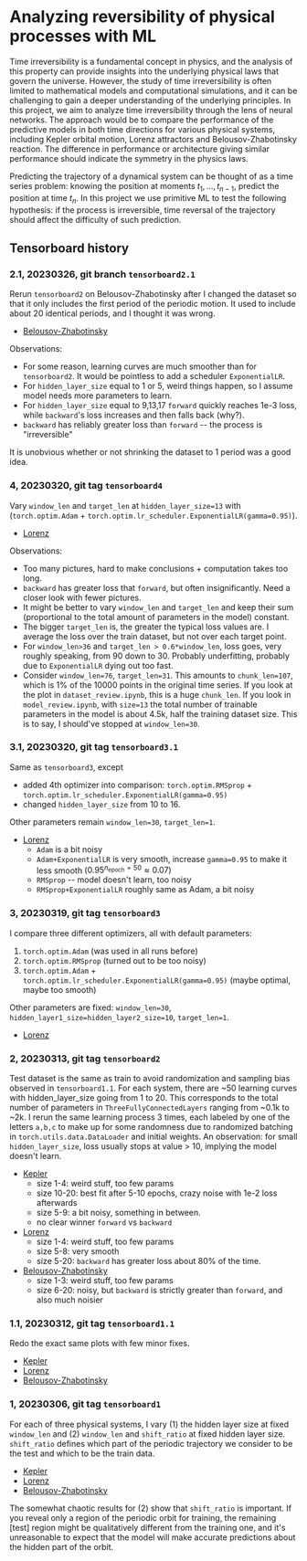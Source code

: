 # Analyzing reversibility of physical processes with ML

Time irreversibility is a fundamental concept in physics, and the analysis of this property can provide insights into the underlying physical laws that govern the universe.
However, the study of time irreversibility is often limited to mathematical models and computational simulations, and it can be challenging to gain a deeper understanding of the underlying principles.
In this project, we aim to analyze time irreversibility through the lens of neural networks.
The approach would be to compare the performance of the predictive models in both time directions for various physical systems, including Kepler orbital motion, Lorenz attractors and Belousov-Zhabotinsky reaction.
The difference in performance or architecture giving similar performance should indicate the symmetry in the physics laws.

Predicting the trajectory of a dynamical system can be thought of as a time series problem: knowing the position at moments $t_{1}, \ldots, t_{n-1}$, predict the position at time $t_n$.
In this project we use primitive ML to test the following hypothesis: if the process is irreversible, time reversal of the trajectory should affect the difficulty of such prediction.

## Tensorboard history

### 2.1, 20230326, git branch `tensorboard2.1`

Rerun `tensorboard2` on Belousov-Zhabotinsky after I changed the dataset so that it only includes the first period of the periodic motion.
It used to include about 20 identical periods, and I thought it was wrong.

- [Belousov-Zhabotinsky](https://tensorboard.dev/experiment/E4jbjQP4Tdak7MbvEXWyyg/)

Observations:
- For some reason, learning curves are much smoother than for `tensorboard2`. It would be pointless to add a scheduler `ExponentialLR`.
- For `hidden_layer_size` equal to 1 or 5, weird things happen, so I assume model needs more parameters to learn.
- For `hidden_layer_size` equal to 9,13,17 `forward` quickly reaches 1e-3 loss, while `backward`'s loss increases and then falls back (why?).
- `backward` has reliably greater loss than `forward` -- the process is "irreversible"

It is unobvious whether or not shrinking the dataset to 1 period was a good idea.

### 4, 20230320, git tag `tensorboard4`

Vary `window_len` and `target_len` at `hidden_layer_size=13` with (`torch.optim.Adam` + `torch.optim.lr_scheduler.ExponentialLR(gamma=0.95)`).

- [Lorenz](https://tensorboard.dev/experiment/9mmpTyOXQ1Gf4k03dadWZg/)

Observations:
- Too many pictures, hard to make conclusions + computation takes too long.
- `backward` has greater loss that `forward`, but often insignificantly. Need a closer look with fewer pictures.
- It might be better to vary `window_len` and `target_len` and keep their sum (proportional to the total amount of parameters in the model) constant.
- The bigger `target_len` is, the greater the typical loss values are.
I average the loss over the train dataset, but not over each target point.
- For `window_len>36` and `target_len > 0.6*window_len`, loss goes, very roughly speaking, from 90 down to 30.
Probably underfitting, probably due to `ExponentialLR` dying out too fast.
- Consider `window_len=76`, `target_len=31`.
This amounts to `chunk_len=107`, which is 1% of the 10000 points in the original time series.
If you look at the plot in `dataset_review.ipynb`, this is a huge `chunk_len`.
If you look in `model_review.ipynb`, with `size=13` the total number of trainable parameters in the model is about 4.5k, half the training dataset size.
This is to say, I should've stopped at `window_len=30`.

### 3.1, 20230320, git tag `tensorboard3.1`

Same as `tensorboard3`, except
- added 4th optimizer into comparison: `torch.optim.RMSprop` + `torch.optim.lr_scheduler.ExponentialLR(gamma=0.95)` 
- changed `hidden_layer_size` from 10 to 16.

Other parameters remain `window_len=30`, `target_len=1`.

- [Lorenz](https://tensorboard.dev/experiment/135AOEnBQDeraFPTwzFXQw/)
    - `Adam` is a bit noisy
    - `Adam+ExponentialLR` is very smooth, increase `gamma=0.95` to make it less smooth ($0.95^{n_{\text{epoch}}=50} \approx 0.07$)
    - `RMSprop` -- model doesn't learn, too noisy
    - `RMSprop+ExponentialLR` roughly same as Adam, a bit noisy

### 3, 20230319, git tag `tensorboard3`

I compare three different optimizers, all with default parameters:
1. `torch.optim.Adam` (was used in all runs before)
2. `torch.optim.RMSprop` (turned out to be too noisy)
3. `torch.optim.Adam` + `torch.optim.lr_scheduler.ExponentialLR(gamma=0.95)` (maybe optimal, maybe too smooth)

Other parameters are fixed: `window_len=30`, `hidden_layer1_size=hidden_layer2_size=10`, `target_len=1`.

- [Lorenz](https://tensorboard.dev/experiment/V00WLnJQTMKrnZR76JkRKg/)

### 2, 20230313, git tag `tensorboard2`

Test dataset is the same as train to avoid randomization and sampling bias observed in `tensorboard1.1`.
For each system, there are ~50 learning curves with hidden_layer_size going from 1 to 20.
This corresponds to the total number of parameters in `ThreeFullyConnectedLayers` ranging from ~0.1k to ~2k.
I rerun the same learning process 3 times, each labeled by one of the letters `a,b,c` to make up for some randomness due to randomized batching in `torch.utils.data.DataLoader` and initial weights.
An observation: for small `hidden_layer_size`, loss usually stops at value > 10, implying the model doesn't learn.

- [Kepler](https://tensorboard.dev/experiment/lQ62rBh6TDG9cDSg0s8lDQ/)
    - size 1-4: weird stuff, too few params
    - size 10-20: best fit after 5-10 epochs, crazy noise with 1e-2 loss afterwards
    - size 5-9: a bit noisy, something in between.
    - no clear winner `forward` vs `backward`
- [Lorenz](https://tensorboard.dev/experiment/NNyGP2F0T3KHZbvurDLvsw/)
    - size 1-4: weird stuff, too few params
    - size 5-8: very smooth
    - size 5-20: `backward` has greater loss about 80% of the time.
- [Belousov-Zhabotinsky](https://tensorboard.dev/experiment/UmfOElNZRRqdd3kt9LbzKg/)
    - size 1-3: weird stuff, too few params
    - size 6-20: noisy, but `backward` is strictly greater than `forward`, and also much noisier

### 1.1, 20230312, git tag `tensorboard1.1`

Redo the exact same plots with few minor fixes.

- [Kepler](https://tensorboard.dev/experiment/NmioEasRR023gljiQKdsyQ/)
- [Lorenz](https://tensorboard.dev/experiment/jbwsyZyPT6iBbJPfB3QEdw/)
- [Belousov-Zhabotinsky](https://tensorboard.dev/experiment/LyNtPio7TdSri93mRq1l3g/)

### 1, 20230306, git tag `tensorboard1`

For each of three physical systems, I vary (1) the hidden layer size at fixed `window_len` and (2) `window_len` and `shift_ratio` at fixed hidden layer size.
`shift_ratio` defines which part of the periodic trajectory we consider to be the test and which to be the train data.

- [Kepler](https://tensorboard.dev/experiment/MOjL9KUlR0ik1Dvr4au7CQ/)
- [Lorenz](https://tensorboard.dev/experiment/jAuEyWfpQCWJgxiwlZnBqg/)
- [Belousov-Zhabotinsky](https://tensorboard.dev/experiment/T8aXeU7DSRClvkvARzdjkg/)

The somewhat chaotic results for (2) show that `shift_ratio` is important.
If you reveal only a region of the periodic orbit for training, the remaining [test] region might be qualitatively different from the training one, and it's unreasonable to expect that the model will make accurate predictions about the hidden part of the orbit.

